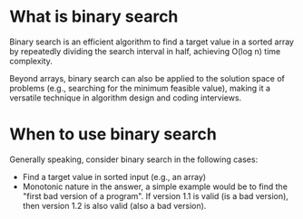 # What is binary search
Binary search is an efficient algorithm to find a target value in a sorted array by repeatedly dividing the search interval in half, achieving O(log n) time complexity.

Beyond arrays, binary search can also be applied to the solution space of problems (e.g., searching for the minimum feasible value), making it a versatile technique in algorithm design and coding interviews.

# When to use binary search
Generally speaking, consider binary search in the following cases:
- Find a target value in sorted input (e.g., an array)
- Monotonic nature in the answer, a simple example would be to find the "first bad version of a program". If version 1.1 is valid (is a bad version), then version 1.2 is also valid (also a bad version).
